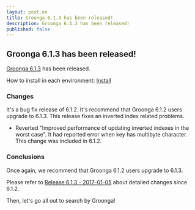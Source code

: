```yaml
---
layout: post.en
title: Groonga 6.1.3 has been released!
description: Groonga 6.1.3 has been released!
published: false
---
```


## Groonga 6.1.3 has been released!

[Groonga 6.1.3](/docs/news.html#release-6-1-3) has been released.

How to install in each environment: [Install](/docs/install.html)

### Changes

It's a bug fix release of 6.1.2. It's recommend that Groonga 6.1.2 users upgrade to 6.1.3. This release fixes an inverted index related problems.

* Reverted "Improved performance of updating inverted indexes in the worst case".
  It had reported error when key has multibyte character.
  This change was included in 6.1.2.

### Conclusions

Once again, we recommend that Groonga 6.1.2 users upgrade to 6.1.3.

Please refer to [Release 6.1.3 - 2017-01-05](/docs/news.html#release-6-1-3) about detailed changes since 6.1.2.

Then, let's go all out to search by Groonga!
